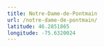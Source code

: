 ```yaml
---
title: Notre-Dame-de-Pontmain
url: /notre-dame-de-pontmain/
latitude: 46.2851865
longitude: -75.6320024
---
```

